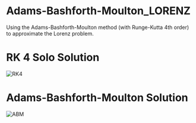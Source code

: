 # Adams-Bashforth-Moulton_LORENZ
Using the Adams-Bashforth-Moulton method (with Runge-Kutta 4th order) to approximate the Lorenz problem.

# RK 4 Solo Solution
![RK4](https://github.com/mathemacode/Adams-Bashforth-Moulton_LORENZ/blob/master/RK4_est.png?raw=true)

# Adams-Bashforth-Moulton Solution
![ABM](https://github.com/mathemacode/Adams-Bashforth-Moulton_LORENZ/blob/master/AdamsBM_est.png?raw=true)
